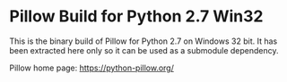 # Pillow Build for Python 2.7 Win32

This is the binary build of Pillow for Python 2.7 on Windows 32 bit.
It has been extracted here only so it can be used as a submodule dependency.

Pillow home page: https://python-pillow.org/
